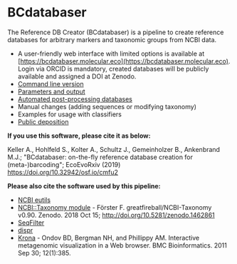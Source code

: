 # BCdatabaser

The Reference DB Creator (BCdatabaser) is a pipeline to create reference databases for arbitrary markers and taxonomic groups from NCBI data.

* A user-friendly web interface with limited options is available at [https://bcdatabaser.molecular.eco](https://bcdatabaser.molecular.eco). Login via ORCID is mandatory, created databases will be publicly available and assigned a DOI at Zenodo. 
* [Command line version](cmd.md)
* [Parameters and output](parameters.md)
* [Automated post-processing databases](postprocessing.md)
* Manual changes (adding sequences or modifying taxonomy) 
* Examples for usage with classifiers
* [Public deposition](public_deposition.md)
 
**If you use this software, please cite it as below:**

Keller A., Hohlfeld S., Kolter A., Schultz J., Gemeinholzer B., Ankenbrand M.J.;
"BCdatabaser: on-the-fly reference database creation for (meta-)barcoding";
EcoEvoRxiv (2019) https://doi.org/10.32942/osf.io/cmfu2

**Please also cite the software used by this pipeline:**
* [NCBI eutils](https://www.ncbi.nlm.nih.gov/books/NBK25500/)
* [NCBI::Taxonomy module](https://github.com/greatfireball/NCBI-Taxonomy) - Förster F. greatfireball/NCBI-Taxonomy v0.90. Zenodo. 2018 Oct 15; http://doi.org/10.5281/zenodo.1462861
*  [SeqFilter](https://github.com/BioInf-Wuerzburg/SeqFilter)
*  [dispr](https://github.com/douglasgscofield/dispr)
*  [Krona](https://github.com/marbl/Krona) - Ondov BD, Bergman NH, and Phillippy AM. Interactive metagenomic visualization in a Web browser. BMC Bioinformatics. 2011 Sep 30; 12(1):385.

 
